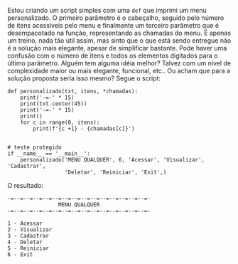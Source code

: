 Estou criando um script simples com uma `def` que imprimi um menu personalizado. O primeiro parâmetro é o cabeçalho, seguido pelo número de itens acessíveis pelo menu e finalmente um terceiro parâmetro que é desempacotado na função, representando as chamadas do menu.
É apenas um treino, nada tão útil assim, mas sinto que o que está sendo entregue não é a solução mais elegante, apesar de simplificar bastante. Pode haver uma confusão com o número de itens e todos os elementos digitados para o último parâmetro.
Alguém tem alguma idéia melhor? Talvez com um nível de complexidade maior ou mais elegante, funcional, etc.. Ou acham que para a solução proposta seria isso mesmo? 
Segue o script:

    def personalizado(txt, itens, *chamadas):
        print('-=-' * 15)
        print(txt.center(45))
        print('-=-' * 15)
        print()
        for c in range(0, itens):
            print(f'{c +1} - {chamadas[c]}')
    
    
    # teste protegido
    if __name__ == '__main__':
        personalizado('MENU QUALQUER', 6, 'Acessar', 'Visualizar', 'Cadastrar',
                      'Deletar', 'Reiniciar', 'Exit',)

O resultado:

    -=--=--=--=--=--=--=--=--=--=--=--=--=--=--=-
                    MENU QUALQUER                
    -=--=--=--=--=--=--=--=--=--=--=--=--=--=--=-
    
    1 - Acessar
    2 - Visualizar
    3 - Cadastrar
    4 - Deletar
    5 - Reiniciar
    6 - Exit
